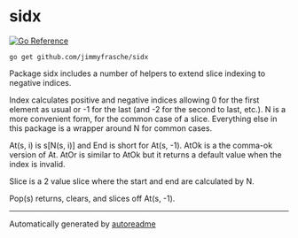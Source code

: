 # sidx
[![Go Reference](https://pkg.go.dev/badge/github.com/jimmyfrasche/sidx.svg)](https://pkg.go.dev/github.com/jimmyfrasche/sidx)

```shell
go get github.com/jimmyfrasche/sidx
```


Package sidx includes a number of helpers to extend slice indexing to negative indices.

Index calculates positive and negative indices allowing 0 for the first element as usual or -1 for the last (and -2 for the second to last, etc.). N is a more convenient form, for the common case of a slice. Everything else in this package is a wrapper around N for common cases.

At(s, i) is s\[N(s, i)] and End is short for At(s, -1). AtOk is a the comma-ok version of At. AtOr is similar to AtOk but it returns a default value when the index is invalid.

Slice is a 2 value slice where the start and end are calculated by N.

Pop(s) returns, clears, and slices off At(s, -1).


---
Automatically generated by [autoreadme](https://github.com/jimmyfrasche/autoreadme)
